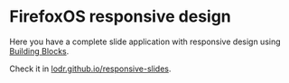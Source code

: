 # FirefoxOS responsive design

Here you have a complete slide application with responsive design using [Building Blocks](buildingfirefoxos.com).

Check it in [lodr.github.io/responsive-slides](http://lodr.github.io/responsive-slides).
